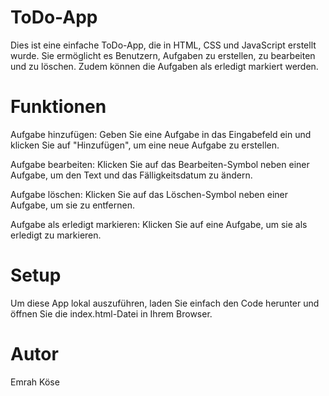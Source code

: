 # ToDo-App

Dies ist eine einfache ToDo-App, die in HTML, CSS und JavaScript erstellt wurde. Sie ermöglicht es Benutzern, Aufgaben zu erstellen, zu bearbeiten und zu löschen. Zudem können die Aufgaben als erledigt markiert werden.

# Funktionen

Aufgabe hinzufügen: Geben Sie eine Aufgabe in das Eingabefeld ein und klicken Sie auf "Hinzufügen", um eine neue Aufgabe zu erstellen.

Aufgabe bearbeiten: Klicken Sie auf das Bearbeiten-Symbol neben einer Aufgabe, um den Text und das Fälligkeitsdatum zu ändern.

Aufgabe löschen: Klicken Sie auf das Löschen-Symbol neben einer Aufgabe, um sie zu entfernen.

Aufgabe als erledigt markieren: Klicken Sie auf eine Aufgabe, um sie als erledigt zu markieren.


# Setup

Um diese App lokal auszuführen, laden Sie einfach den Code herunter und öffnen Sie die index.html-Datei in Ihrem Browser.

# Autor

Emrah Köse
